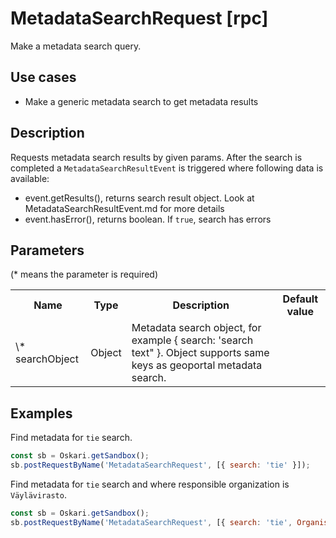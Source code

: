# MetadataSearchRequest [rpc]

Make a metadata search query.

## Use cases

- Make a generic metadata search to get metadata results

## Description

Requests metadata search results by given params. After the search is completed a ``MetadataSearchResultEvent`` is triggered where following data is available:
- event.getResults(), returns search result object. Look at MetadataSearchResultEvent.md for more details
- event.hasError(), returns boolean. If ``true``, search has errors

## Parameters

(* means the parameter is required)

<table class="table">
<tr>
  <th> Name</th><th> Type</th><th> Description</th><th> Default value</th>
</tr>
<tr>
  <td> \* searchObject </td><td> Object </td><td> Metadata search object, for example { search: 'search text" }. Object supports same keys as geoportal metadata search.</td><td> </td>
</tr>
</table>

## Examples

Find metadata for `tie` search.
```javascript
const sb = Oskari.getSandbox();
sb.postRequestByName('MetadataSearchRequest', [{ search: 'tie' }]);
```


Find metadata for `tie` search and where responsible organization is `Väylävirasto`.
```javascript
const sb = Oskari.getSandbox();
sb.postRequestByName('MetadataSearchRequest', [{ search: 'tie', OrganisationName: 'Väylävirasto' }]);
```